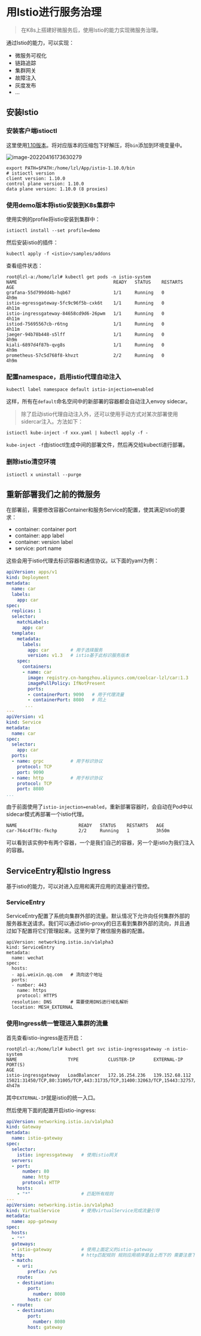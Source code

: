 # 用Istio进行服务治理

> 在K8s上搭建好微服务后，使用Istio的能力实现微服务治理。

通过Istio的能力，可以实现：

- 微服务可视化
- 链路追踪
- 集群网关
- 故障注入
- 灰度发布
- ...

## 安装Istio

### 安装客户端istioctl

这里使用[1.10版本](https://github.com/istio/istio/releases/tag/1.10.0)。将对应版本的压缩包下好解压，将`bin`添加到环境变量中。

![image-20220416173630279](https://picgo-lzl.oss-cn-beijing.aliyuncs.com/image-20220416173630279.png)

```shell
export PATH=$PATH:/home/lzl/App/istio-1.10.0/bin
# istioctl version
client version: 1.10.0
control plane version: 1.10.0
data plane version: 1.10.0 (8 proxies)
```

### 使用demo版本将istio安装到K8s集群中

使用实例的profile将istio安装到集群中：

```shell
istioctl install --set profile=demo
```

然后安装istio的插件：

```shell
kubectl apply -f <istio>/samples/addons
```

查看组件状态：

```shell
root@lzl-a:/home/lzl# kubectl get pods -n istio-system
NAME                                    READY   STATUS    RESTARTS   AGE
grafana-55d799dd4b-hqb67                1/1     Running   0          4h9m
istio-egressgateway-5fc9c96f5b-cxk6t    1/1     Running   0          4h11m
istio-ingressgateway-84658cd9d6-26pwm   1/1     Running   0          4h11m
istiod-75695567cb-r6tng                 1/1     Running   0          4h11m
jaeger-94b78b448-s5lff                  1/1     Running   0          4h9m
kiali-6897d4f87b-qvg8s                  1/1     Running   0          4h9m
prometheus-57c5d768f8-khvzt             2/2     Running   0          4h9m
```

### 配置namespace，启用istio代理自动注入

```shell
kubectl label namespace default istio-injection=enabled
```

这样，所有在`default`命名空间中的新部署的容器都会自动注入envoy sidecar。

> 除了启动istio代理自动注入外，还可以使用手动方式对某次部署使用sidercar注入。方法如下：

```shell
istioctl kube-inject -f xxx.yaml | kubectl apply -f -
```

`kube-inject -f`由istioctl生成中间的部署文件，然后再交给kubectl进行部署。

### 删除istio清空环境

```shell
istioctl x uninstall --purge
```

## 重新部署我们之前的微服务

在部署前，需要修改容器Container和服务Service的配置，使其满足Istio的要求：

- container: container port
- container: app label
- container: version label
- service: port name

这些会用于istio代理去标识容器和通信协议。以下面的yaml为例：

```yaml
apiVersion: apps/v1
kind: Deployment
metadata:
  name: car
  labels:
    app: car
spec:
  replicas: 1
  selector:
    matchLabels:
      app: car
  template:
    metadata:
      labels:
        app: car		# 用于选择服务
        version: v1.3	# istio基于此标识服务版本
    spec:
      containers:
      - name: car
        image: registry.cn-hangzhou.aliyuncs.com/coolcar-lzl/car:1.3
        imagePullPolicy: IfNotPresent
        ports:
        - containerPort: 9090	# 用于代理流量
        - containerPort: 8080	# 同上
       ...
---
apiVersion: v1
kind: Service
metadata:
  name: car
spec:
  selector:
    app: car
  ports:
  - name: grpc			# 用于标识协议
    protocol: TCP
    port: 9090
  - name: http			# 用于标识协议
    protocol: TCP
    port: 8080
...
```

由于前面使用了`istio-injection=enabled`，重新部署容器时，会自动在Pod中以sidecar模式再部署一个istio代理。

```shell
NAME                       READY   STATUS    RESTARTS   AGE
car-764c4f78c-fkchp        2/2     Running   1          3h50m
```

可以看到该实例中有两个容器，一个是我们自己的容器，另一个是istio为我们注入的容器。

## ServiceEntry和Istio Ingress

基于istio的能力，可以对进入应用和离开应用的流量进行管控。

### ServiceEntry

ServiceEntry配置了系统向集群外部的流量。默认情况下允许向任何集群外部的服务器发送请求。我们可以通过istio-proxy的日志看到集群外部的流向，并且通过如下配置将它们管理起来。这里列举了微信服务器的配置。

```shell
apiVersion: networking.istio.io/v1alpha3
kind: ServiceEntry
metadata:
  name: wechat
spec:
  hosts:
  - api.weixin.qq.com	# 流向这个地址
  ports:
  - number: 443
    name: https
    protocol: HTTPS
  resolution: DNS		# 需要使用DNS进行域名解析
  location: MESH_EXTERNAL
```

### 使用Ingress统一管理进入集群的流量

首先查看istio-ingress是否开启：

```shell
root@lzl-a:/home/lzl# kubectl get svc istio-ingressgateway -n istio-system
NAME                   TYPE           CLUSTER-IP       EXTERNAL-IP      PORT(S)                                                                      AGE
istio-ingressgateway   LoadBalancer   172.16.254.236   139.152.68.112   15021:31450/TCP,80:31005/TCP,443:31735/TCP,31400:32063/TCP,15443:32757/TCP   4h47m
```

其中`EXTERNAL-IP`就是istio的统一入口。

然后使用下面的配置开启istio-ingress:

```yaml
apiVersion: networking.istio.io/v1alpha3
kind: Gateway
metadata:
  name: istio-gateway
spec:
  selector:
    istio: ingressgateway	# 使用istio网关
  servers:
  - port:
      number: 80
      name: http
      protocol: HTTP
    hosts:
    - "*"					# 匹配所有规则
---
apiVersion: networking.istio.io/v1alpha3
kind: VirtualService		# 使用virtualService完成流量引导
metadata:
  name: app-gateway
spec:
  hosts:
  - "*"
  gateways:
  - istio-gateway			# 使用上面定义的istio-gateway
  http:						# http匹配规则 规则应用顺序是自上而下的 需要注意下
  - match:
    - uri:
        prefix: /ws
    route:
    - destination:
        port:
          number: 8080
        host: car
  - route:
    - destination:
        port:
          number: 8080
        host: gateway
```





